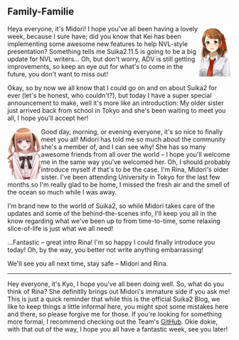 ## Family-Familie

<img align="right" width="15%" src="/images/midori.png">

Heya everyone, it's Midori! I hope you've all been having a lovely week, because I sure have; did you know that Kei has been implementing some awesome
new features to help NVL-style presentation? Something tells me Suika2.11.5 is going to be a big update for NVL writers... Oh, but don't worry, ADV is
still getting improvements, so keep an eye out for what's to come in the future, you don't want to miss out!

Okay, so by now we all know that I could go on and on about Suika2 for ever (let's be honest, who couldn't?), but today I have a super special announcement to make,
well it's more like an introduction: My older sister just arrived back from school in Tokyo and she's been waiting to meet you all, I hope you'll accept her!

<img align="left" width="15%" src="/images/Rina-Waist-Up.png">

Good day, morning, or evening everyone, it's so nice to finally meet you all! Midori has told me so much about the community she's a member of, and I can see why!
She has so many awesome friends from all over the world – I hope you'll welcome me in the same way you've welcomed her.
Oh, I should probably introduce myself if that's to be the case. I'm Rina, Midori's older sister. I've been attending University in Tokyo for the last few months
so I'm really glad to be home, I missed the fresh air and the smell of the ocean so much while I was away.

I'm brand new to the world of Suika2, so while Midori takes care of the updates and some of the behind-the-scenes info, I'll keep you all in the know regarding what we've been up to from time-to-time,
some relaxing slice-of-life is just what we all need!

...Fantastic – great intro Rina! I'm so happy I could finally introduce you today! Oh, by the way, you better not write anything embarrassing!

We'll see you all next time, stay safe – Midori and Rina.

---

Hey everyone, it's Kyo, I hope you've all been doing well. So, what do you think of Rina? She definitlly brings out Midori's immature side if you ask me!
This is just a quick reminder that while this is the official Suika2 Blog, we like to keep things a little informal here, you might spot some mistakes here and there, so please forgive me for those.
If you're looking for something more formal, I recommend checking out the Team's [GitHub](https://github.com/suika2engine/suika2). Okie dokie, with that out of the way, I hope you all have a fantastic week, see you later!
